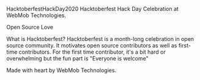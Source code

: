 HacktoberfestHackDay2020
Hacktoberfest Hack Day Celebration at WebMob Technologies.

Open Source Love

What is Hacktoberfest?
Hacktoberfest is a month-long celebration in open source community. It motivates open source contributors as well as first-time contributors. For the first time contributor, it's a bit hard or overwhelming but the fun part is "Everyone is welcome"


Made with heart by WebMob Technologies.